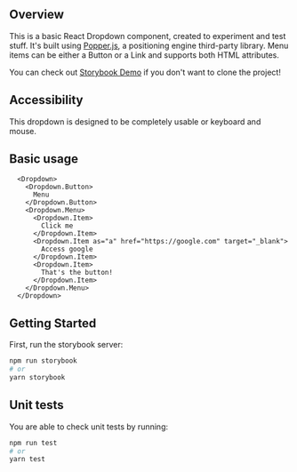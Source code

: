 ## Overview

This is a basic React Dropdown component, created to experiment and test stuff.
It's built using [Popper.js](https://popper.js.org/), a positioning engine third-party library. Menu items can be either a Button or a Link and supports both HTML attributes.

You can check out [Storybook Demo](https://6260324579fad5003a1d99dd-ivupbxebvl.chromatic.com/) if you don't want to clone the project!

## Accessibility

This dropdown is designed to be completely usable or keyboard and mouse.
## Basic usage
```
  <Dropdown>
    <Dropdown.Button>
      Menu
    </Dropdown.Button>
    <Dropdown.Menu>
      <Dropdown.Item>
        Click me
      </Dropdown.Item>
      <Dropdown.Item as="a" href="https://google.com" target="_blank">
        Access google
      </Dropdown.Item>
      <Dropdown.Item>
        That's the button!
      </Dropdown.Item>
    </Dropdown.Menu>
  </Dropdown>
```
## Getting Started

First, run the storybook server:

```bash
npm run storybook
# or
yarn storybook
```

## Unit tests

You are able to check unit tests by running:

```bash
npm run test
# or
yarn test
```
